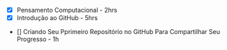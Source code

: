 - [x] Pensamento Computacional - 2hrs
- [x] Introdução ao GitHub - 5hrs
- [] Criando Seu Pprimeiro Repositório no GitHub Para Compartilhar Seu 
Progresso - 1h 
